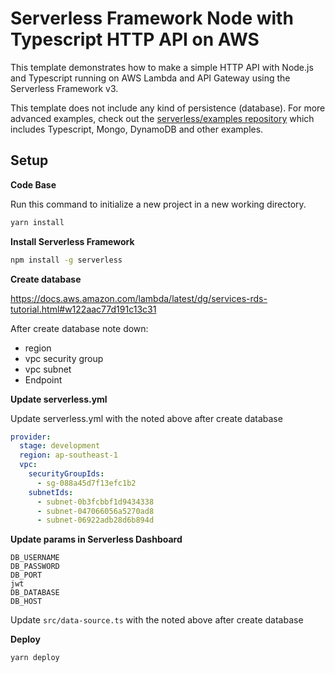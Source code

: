 <!--
title: 'AWS Simple HTTP Endpoint example in NodeJS with Typescript'
description: 'This template demonstrates how to make a simple HTTP API with Node.js and Typescript running on AWS Lambda and API Gateway using the Serverless Framework v3.'
layout: Doc
framework: v3
platform: AWS
language: nodeJS
authorLink: 'https://github.com/serverless'
authorName: 'Serverless, inc.'
authorAvatar: 'https://avatars1.githubusercontent.com/u/13742415?s=200&v=4'
-->

# Serverless Framework Node with Typescript HTTP API on AWS

This template demonstrates how to make a simple HTTP API with Node.js and Typescript running on AWS Lambda and API Gateway using the Serverless Framework v3.

This template does not include any kind of persistence (database). For more advanced examples, check out the [serverless/examples repository](https://github.com/serverless/examples) which includes Typescript, Mongo, DynamoDB and other examples.

## Setup

**Code Base**

Run this command to initialize a new project in a new working directory.

```bash
yarn install
```

**Install Serverless Framework**

```bash
npm install -g serverless
```

**Create database**

https://docs.aws.amazon.com/lambda/latest/dg/services-rds-tutorial.html#w122aac77d191c13c31

After create database note down:

- region
- vpc security group
- vpc subnet
- Endpoint

**Update serverless.yml**

Update serverless.yml with the noted above after create database

```yml
provider:
  stage: development
  region: ap-southeast-1
  vpc:
    securityGroupIds:
      - sg-088a45d7f13efc1b2
    subnetIds:
      - subnet-0b3fcbbf1d9434338
      - subnet-047066056a5270ad8
      - subnet-06922adb28d6b894d
```

**Update params in Serverless Dashboard**

```
DB_USERNAME
DB_PASSWORD
DB_PORT
jwt
DB_DATABASE
DB_HOST
```

Update `src/data-source.ts` with the noted above after create database

**Deploy**

```bash
yarn deploy
```
